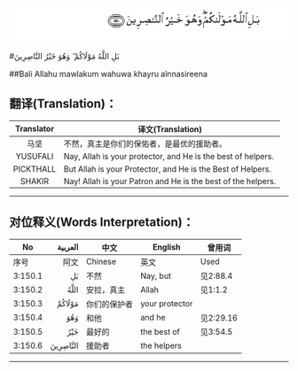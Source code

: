 ![003:150](images/003_150.gif)

#بَلِ اللَّهُ مَوْلَاكُمْ ۖ وَهُوَ خَيْرُ النَّاصِرِينَ 

##Bali Allahu mawlakum wahuwa khayru alnnasireena 

## 翻译(Translation)：

| Translator | 译文(Translation)                                            |
| :--------: | ------------------------------------------------------------ |
|    马坚    | 不然，真主是你们的保佑者，是最优的援助者。                   |
|  YUSUFALI  | Nay, Allah is your protector, and He is the best of helpers. |
| PICKTHALL  | But Allah is your Protector, and He is the Best of Helpers.  |
|   SHAKIR   | Nay! Allah is your Patron and He is the best of the helpers. |

---

## 对位释义(Words Interpretation)：

| No   | العربية | 中文    | English | 曾用词 |
| ---- | ------: | ------- | ------- | ------ |
| 序号 |    阿文 | Chinese | 英文    | Used   |
| 3:150.1 | بَلِ       | 不然         | Nay, but       | 见2:88.4  |
| 3:150.2 | اللَّهُ     | 安拉，真主   | Allah          | 见1:1.2   |
| 3:150.3 | مَوْلَاكُمْ   | 你们的保护者 | your protector |           |
| 3:150.4 | وَهُوَ      | 和他         | and he         | 见2:29.16 |
| 3:150.5 | خَيْرُ      | 最好的       | the best of    | 见3:54.5  |
| 3:150.6 | النَّاصِرِينَ | 援助者       | the helpers    |           |

---
